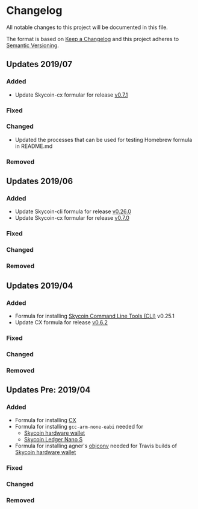 
# Changelog
All notable changes to this project will be documented in this file.

The format is based on [Keep a Changelog](http://keepachangelog.com/en/1.0.0/)
and this project adheres to [Semantic Versioning](http://semver.org/spec/v2.0.0.html).

## Updates 2019/07

### Added
- Update Skycoin-cx formular for release [v0.7.1](https://github.com/skycoin/cx/releases/tag/v0.7.1)

### Fixed

### Changed
- Updated the processes that can be used for testing Homebrew formula in README.md

### Removed

## Updates 2019/06

### Added
- Update Skycoin-cli formula for release [v0.26.0](https://github.com/skycoin/skycoin/releases/tag/v0.26.0)
- Update Skycoin-cx formular for release [v0.7.0](https://github.com/skycoin/cx/releases/tag/v0.7.0)

### Fixed

### Changed

### Removed

## Updates 2019/04

### Added
- Formula for installing [Skycoin Command Line Tools (CLI)](https://github.com/skycoin/skycoin/tree/master/cmd/cli) v0.25.1
- Update CX formula for release [v0.6.2](https://github.com/skycoin/cx/releases/tag/v0.6.2)

### Fixed

### Changed

### Removed

## Updates Pre: 2019/04

### Added

- Formula for installing [CX](https://github.com/skycoin/cx)
- Formula for installing `gcc-arm-none-eabi` needed for
  * [Skycoin hardware wallet](https://github.com/skycoin/hardware-wallet)
  * [Skycoin Ledger Nano S](https://github.com/skycoin/ledger-nano)
- Formula for installing agner's [objconv](https://www.agner.org/optimize/#objconv) needed for Travis builds of [Skycoin hardware wallet](https://github.com/skycoin/hardware-wallet)

### Fixed

### Changed

### Removed


